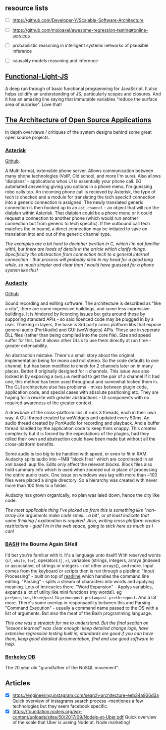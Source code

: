 ## resource lists

- [ ] https://github.com/Developer-Y/Scalable-Software-Architecture
- [ ] https://github.com/mojoaxel/awesome-regression-testing#online-services

- [ ] probabilistic reasoning in intelligent systems networks of plausible inference
- [ ] causality models reasoning and inference


## [Functional-Light-JS](https://github.com/getify/Functional-Light-JS)

A deep run through of basic functional programming for JavaScript. It also helps solidify an understanding of JS, particularly scopes and closures. And it has an amazing line saying that immutable variables "reduce the surface area of surprise". Love that!

## [The Architecture of Open Source Applications](http://aosabook.org/en/index.html)

In depth overviews / critiques of the system designs behind some great open source projects.

### [Asterisk](https://www.asterisk.org/)

[Github](https://github.com/asterisk/asterisk).

A Multi format, extensible phone server. Allows communication between many phone technologies (VoIP, Old school, and more I'm sure). Also allows 'dialplans' - applications whos UI is essentially your phone call. EG automated answering giving you options in a phone menu, I'm guessing robo calls too. An incoming phone call is recieved by Asterisk, the type of tech is checked and a module for translating the tech specicif connection into a generic connection is assigned. The newly translated generic connection is then hooked up to an `ast_channel` - an object that will run the dialplan within Asterisk. That dialplan could be a phone menu or it could request a connection to another phone (which would run another connection but from generic to tech specific). If the outbound call tech matches the in bound, a direct connection may be initiated to save on translation into and out of the generic channel type. 

_The examples are a bit hard to decipher (written in C, which I'm not familiar with), but there are loads of details in the article which clarify things. Specifically the abstraction from connection tech to a general internal connection - that process will probably stick in my head for a good long while, so much simpler and clear than I would have guessed for a phone system like this!_

### [Audacity](https://www.audacityteam.org/)

[Github](https://github.com/audacity/audacity)

Sound recording and editing software. The architecture is described as "like a city", there are some impressive buildings, and some less impressive buildings. It is hindered by licencing issues but gets around these by supporing standard APIs - so said licenced code may be plugged in by a user. Thinking in layers, the base is 3rd party cross platform libs that expose general audio (PortAudio) and GUI (wxWidgets) APIs. These are in seperate DLL files (rather than being compiled into the core file). Size and speed suffer for this, but it allows other DLLs to use them directly at run time - greater extensability. 

An abstraction mistake. There's a small story about the original implementation being for mono and not stereo. So the code defaults to one channel, but has been modified to check for 2 channels later on in many places. Better if originally designed for `n` channels. This issue was also locked in by exposing a `GetLink` method to get the pair of a channel if it had one, this method has been used throughout and somewhat locked them in. The GUI architecture also has problems - mixes between plugin code, application code, and special cases with absolute positioning etc. They are hoping for a rewrite with greater abstractions - UI components with no required awareness of the greater context.

A drawback of the cross-platform libs: it runs 3 threads, each in their own way. A GUI thread created by wxWidgets and updated every 50ms. An audio thread created by PortAudio for recording and playback. And a buffer thread handled by the application code to keep thins snappy. This creates complexity but it is forced by the expectations of the plugins, had they rolled their own and abstraction could have been made but without all the cross-platform benefits.

Some audio is too big to be handled with speed, or even to fit in RAM. Audacity splits audio into ~1MB "block files" which are coordinated in an xml based .aup file. Edits only affect the relevant blocks. Block files also hold summary info which is used when zoomed out in place of processing the entire audio track. One issue on windows was lag with more than ~100 files were placed a single directory. So a hierarchy was created with never more than 100 files to a folder.

Audacity has grown organically, no plan was laied down, hence the city like code.

_The most applicable thing I've picked up from this is something like "non-array like arguments make code smell... a bit", or at least indicate that some thinking / explanation is required. Also, writing cross platform creates restrictions - glad I'm in the web space, going to stick here as much as I can!_

### [BASH](https://www.gnu.org/software/bash/) the Bourne Again SHell

I'd bet you're familiar with it. It's a language unto itself! With reserved words (`if`, `while`, `for`), operators (`|`, `>`), variables (strings, integers, arrays (indexed or associative, of strings or integers - not other arrays)), and more. Input comes from the keyboard or scripts then is run through a pipeline: "Input Processing" - built on top of [readline](https://tiswww.case.edu/php/chet/readline/rltop.html) which handles the command line editing. "Parsing" - splits a stream of characters into words and applying meaning. Lots of intricacies there. "Word Expansion" - Applys variables, expands a lot of utility like mini functions (my words!). eg `pre{one,two,three}post` to `preonepost pretwopost prethreepost`. And a lot more. There's some overlap in responsability between this and Parsing. "Command Execution" - usually a command name passed to the OS with a list of arguments. But also the meat of the Bash programming language.

_This one was a streatch for me to understand. But the final section on "lessons learned" was clear enough: keep detailed change logs, have extensive regression testing built in, standards are good if you can have them, keep good detailed documentation, find and use good software to help._

### [Berkeley DB](http://aosabook.org/en/bdb.html)    

The 20 year old "grandfather of the NoSQL movement".

## Articles

- [x] https://engineering.instagram.com/search-architecture-eeb34a936d3a Quick overview of instagrams search process -mentiones a few technologies but they seem facebook specific.
- [x] https://foundation.nodejs.org/wp-content/uploads/sites/50/2017/09/Nodejs-at-Uber.pdf Quick overview of the scale that Uber is useing Node at. Node marketing!
